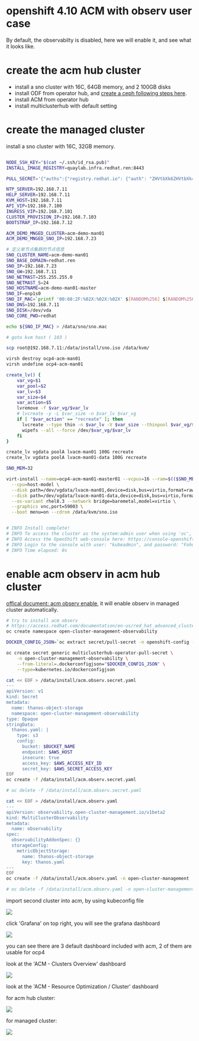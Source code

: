 # openshift 4.10 ACM with observ user case

By default, the observabilty is disabled, here we will enable it, and see what it looks like.

# create the acm hub cluster

- install a sno cluster with 16C, 64GB memory, and 2 100GB disks
- install ODF from operator hub, and [create a ceph following steps here](./4.10.sno.odf.md).
- install ACM from operator hub
- install multiclusterhub with default setting

# create the managed cluster

install a sno cluster with 16C, 32GB memory.

```bash

NODE_SSH_KEY="$(cat ~/.ssh/id_rsa.pub)"
INSTALL_IMAGE_REGISTRY=quaylab.infra.redhat.ren:8443

PULL_SECRET='{"auths":{"registry.redhat.io": {"auth": "ZHVtbXk6ZHVtbXk=","email": "noemail@localhost"},"registry.ocp4.redhat.ren:5443": {"auth": "ZHVtbXk6ZHVtbXk=","email": "noemail@localhost"},"'${INSTALL_IMAGE_REGISTRY}'": {"auth": "'$( echo -n 'admin:shadowman' | openssl base64 )'","email": "noemail@localhost"}}}'

NTP_SERVER=192.168.7.11
HELP_SERVER=192.168.7.11
KVM_HOST=192.168.7.11
API_VIP=192.168.7.100
INGRESS_VIP=192.168.7.101
CLUSTER_PROVISION_IP=192.168.7.103
BOOTSTRAP_IP=192.168.7.12

ACM_DEMO_MNGED_CLUSTER=acm-demo-man01
ACM_DEMO_MNGED_SNO_IP=192.168.7.23

# 定义单节点集群的节点信息
SNO_CLUSTER_NAME=acm-demo-man01
SNO_BASE_DOMAIN=redhat.ren
SNO_IP=192.168.7.23
SNO_GW=192.168.7.11
SNO_NETMAST=255.255.255.0
SNO_NETMAST_S=24
SNO_HOSTNAME=acm-demo-man01-master
SNO_IF=enp1s0
SNO_IF_MAC=`printf '00:60:2F:%02X:%02X:%02X' $[RANDOM%256] $[RANDOM%256] $[RANDOM%256]`
SNO_DNS=192.168.7.11
SNO_DISK=/dev/vda
SNO_CORE_PWD=redhat

echo ${SNO_IF_MAC} > /data/sno/sno.mac

# goto kvm host ( 103 )

scp root@192.168.7.11:/data/install/sno.iso /data/kvm/

virsh destroy ocp4-acm-man01
virsh undefine ocp4-acm-man01

create_lv() {
    var_vg=$1
    var_pool=$2
    var_lv=$3
    var_size=$4
    var_action=$5
    lvremove -f $var_vg/$var_lv
    # lvcreate -y -L $var_size -n $var_lv $var_vg
    if [ "$var_action" == "recreate" ]; then
      lvcreate --type thin -n $var_lv -V $var_size --thinpool $var_vg/$var_pool
      wipefs --all --force /dev/$var_vg/$var_lv
    fi
}

create_lv vgdata poolA lvacm-man01 100G recreate
create_lv vgdata poolA lvacm-man01-data 100G recreate

SNO_MEM=32

virt-install --name=ocp4-acm-man01-master01 --vcpus=16 --ram=$(($SNO_MEM*1024)) \
  --cpu=host-model \
  --disk path=/dev/vgdata/lvacm-man01,device=disk,bus=virtio,format=raw \
  --disk path=/dev/vgdata/lvacm-man01-data,device=disk,bus=virtio,format=raw \
  --os-variant rhel8.3 --network bridge=baremetal,model=virtio \
  --graphics vnc,port=59003 \
  --boot menu=on --cdrom /data/kvm/sno.iso 


# INFO Install complete!
# INFO To access the cluster as the system:admin user when using 'oc', run 'export KUBECONFIG=/data/install/auth/kubeconfig'
# INFO Access the OpenShift web-console here: https://console-openshift-console.apps.acm-demo-man01.redhat.ren
# INFO Login to the console with user: "kubeadmin", and password: "FohuH-IwyJe-3UQPL-AakHm"
# INFO Time elapsed: 0s

```

# enable acm observ in acm hub cluster

[offical document: acm observ enable](https://access.redhat.com/documentation/en-us/red_hat_advanced_cluster_management_for_kubernetes/2.4/html-single/observability/index), it will enable observ in managed cluster automatically.

```bash
# try to install acm observ
# https://access.redhat.com/documentation/en-us/red_hat_advanced_cluster_management_for_kubernetes/2.4/html-single/observability/index
oc create namespace open-cluster-management-observability

DOCKER_CONFIG_JSON=`oc extract secret/pull-secret -n openshift-config --to=-`

oc create secret generic multiclusterhub-operator-pull-secret \
    -n open-cluster-management-observability \
    --from-literal=.dockerconfigjson="$DOCKER_CONFIG_JSON" \
    --type=kubernetes.io/dockerconfigjson

cat << EOF > /data/install/acm.observ.secret.yaml
---
apiVersion: v1
kind: Secret
metadata:
  name: thanos-object-storage
  namespace: open-cluster-management-observability
type: Opaque
stringData:
  thanos.yaml: |
    type: s3
    config:
      bucket: $BUCKET_NAME
      endpoint: $AWS_HOST
      insecure: true
      access_key: $AWS_ACCESS_KEY_ID
      secret_key: $AWS_SECRET_ACCESS_KEY
EOF
oc create -f /data/install/acm.observ.secret.yaml

# oc delete -f /data/install/acm.observ.secret.yaml

cat << EOF > /data/install/acm.observ.yaml
---
apiVersion: observability.open-cluster-management.io/v1beta2
kind: MultiClusterObservability
metadata:
  name: observability
spec:
  observabilityAddonSpec: {}
  storageConfig:
    metricObjectStorage:
      name: thanos-object-storage
      key: thanos.yaml
---
EOF
oc create -f /data/install/acm.observ.yaml -n open-cluster-management

# oc delete -f /data/install/acm.observ.yaml -n open-cluster-management


```

import second cluster into acm, by using kubeconfig file

![](imgs/2022-06-02-14-01-05.png)

click 'Grafana' on top right, you will see the grafana dashboard

![](imgs/2022-06-02-14-02-33.png)

you can see there are 3 default dashboard included with acm, 2 of them are usable for ocp4

look at the 'ACM - Clusters Overview' dashboard

![](imgs/2022-06-02-14-04-15.png)

look at the 'ACM - Resource Optimization / Cluster' dashboard

for acm hub cluster:

![](imgs/2022-06-02-14-05-36.png)

for managed cluster:

![](imgs/2022-06-02-14-07-56.png)






